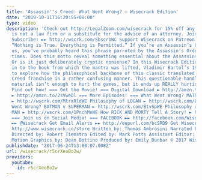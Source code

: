 ```yaml
---
title: 'Assassin''s Creed: What Went Wrong? – Wisecrack Edition'
date: "2019-10-11T16:20:55+08:00"
type: video
description: 'Check out http://LegalZoom.com/wisecrack for 15% off any product! LegalZoom
  is not a law firm or a substitute for the advice of an attorney. Join Wisecrack!
  Subscribe! ►► http://wscrk.com/SbscrbWC Support Wisecrack on Patreon! ►► http://wscrk.com/PtrnWC
  “Nothing is True. Everything is Permitted.” If you’re an Assassin’s Creed fan like
  us, you’ve probably heard this phrase parroted by the Assassin’s Order numerous
  times. Does this motto reveal something essential about the Assassins'' ideology?
  Or is it just deliberately cryptic nonsense? In this Wisecrack Edition, we dive
  in to the book from which the mantra was lifted, Vladimir Bartol’s 1939 novel Alamut,
  to explore how the philosophical backbone of this classic translated to the Assassin’s
  Creed franchise in a rather confusing manner. This questionable handling of philosophical
  material isn’t enough to hurt the games, but it ends up REALLY hurting the movie.
  Find out how! === Get the Movie! === Digital Download ► http://amzn.to/2rWVrIG DVD/Blu-ray
  ► http://amzn.to/2sVweDl === More Episodes! === What Went Wrong? MATRIX RELOADED
  ► http://wscrk.com/MtrxRldWE Philosophy of LOGAN ► http://wscrk.com/LoganWE What
  Went Wrong? BATMAN v SUPERMAN ► http://wscrk.com/BtvSpWE Philosophy of ONE PUNCH
  MAN ► http://wscrk.com/1PnchMnWE How RICK AND MORTY Tell A Story! ► http://wscrk.com/RMStryWE
  === Join us on Social Media! === FACEBOOK ►► http://facebook.com/WisecrackEDU TWITTER
  ►► @Wisecrack Get Email Alerts ►► http://eepurl.com/bcSRD9 Get Wisecrack Gear! ►►
  http://www.wisecrack.co/store Written by: Thomas Ambrosini Narrated by: Jared Bauer
  Directed by: Robert Tiemstra Edited by: Mark Potts Assistant Editor: Andrew Nishimura
  Motion Graphics by: Dean Bottino Produced by: Emily Dunbar © 2017 Wisecrack, Inc.'
publishdate: "2017-06-24T13:00:07.000Z"
url: /wisecrack/r5crXeoBo2w/
providers:
  youtube:
    id: r5crXeoBo2w
---
```

